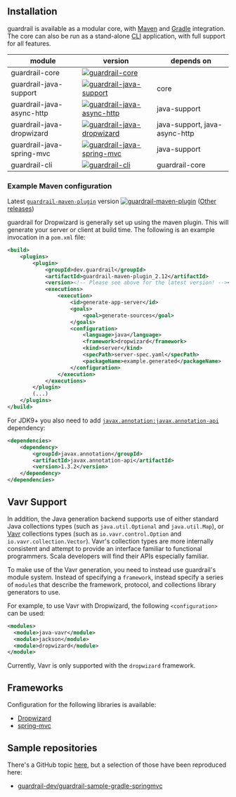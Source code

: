 Installation
---

guardrail is available as a modular core, with [Maven](https://github.com/guardrail-dev/guardrail-maven-plugin) and [Gradle](https://github.com/guardrail-dev/guardrail-gradle-plugin) integration. The core can also be run as a stand-alone [CLI](cli.md) application, with full support for all features.

| module  | version  | depends on |
|-----|-----|-----|
| guardrail-core | [![guardrail-core](https://maven-badges.herokuapp.com/maven-central/dev.guardrail/guardrail-core_2.12/badge.svg)](https://search.maven.org/search?q=g:dev.guardrail%20a:guardrail-core_2.12) |  |
| guardrail-java-support | [![guardrail-java-support](https://maven-badges.herokuapp.com/maven-central/dev.guardrail/guardrail-java-support_2.12/badge.svg)](https://search.maven.org/search?q=g:dev.guardrail%20a:guardrail-java-support_2.12) | core |
| guardrail-java-async-http | [![guardrail-java-async-http](https://maven-badges.herokuapp.com/maven-central/dev.guardrail/guardrail-java-async-http_2.12/badge.svg)](https://search.maven.org/search?q=g:dev.guardrail%20a:guardrail-java-async-http_2.12) | java-support |
| guardrail-java-dropwizard | [![guardrail-java-dropwizard](https://maven-badges.herokuapp.com/maven-central/dev.guardrail/guardrail-java-dropwizard_2.12/badge.svg)](https://search.maven.org/search?q=g:dev.guardrail%20a:guardrail-java-dropwizard_2.12) | java-support, java-async-http |
| guardrail-java-spring-mvc | [![guardrail-java-spring-mvc](https://maven-badges.herokuapp.com/maven-central/dev.guardrail/guardrail-java-spring-mvc_2.12/badge.svg)](https://search.maven.org/search?q=g:dev.guardrail%20a:guardrail-java-spring-mvc_2.12) | java-support |
| guardrail-cli | [![guardrail-cli](https://maven-badges.herokuapp.com/maven-central/dev.guardrail/guardrail-cli_2.12/badge.svg)](https://search.maven.org/search?q=g:dev.guardrail%20a:guardrail-cli_2.12) | guardrail-core |

### Example Maven configuration

Latest [`guardrail-maven-plugin`](https://github.com/guardrail-dev/guardrail-maven-plugin) version [![guardrail-maven-plugin](https://maven-badges.herokuapp.com/maven-central/dev.guardrail/guardrail-maven-plugin/badge.svg)](https://search.maven.org/search?q=g:dev.guardrail%20a:guardrail-maven-plugin) ([Other releases](https://github.com/guardrail-dev/guardrail-maven-plugin/releases))

guardrail for Dropwizard is generally set up using the maven plugin. This will generate your server or client at build time.
The following is an example invocation in a `pom.xml` file:

```xml
<build>
    <plugins>
        <plugin>
            <groupId>dev.guardrail</groupId>
            <artifactId>guardrail-maven-plugin_2.12</artifactId>
            <version><!-- Please see above for the latest version! --></version>
            <executions>
                <execution>
                    <id>generate-app-server</id>
                    <goals>
                        <goal>generate-sources</goal>
                    </goals>
                    <configuration>
                        <language>java</language>
                        <framework>dropwizard</framework>
                        <kind>server</kind>
                        <specPath>server-spec.yaml</specPath>
                        <packageName>example.generated</packageName>
                    </configuration>
                </execution>
            </executions>
        </plugin>
        (...)
    </plugins>
</build>
```

For JDK9+ you also need to add [`javax.annotation:javax.annotation-api`](https://repo1.maven.org/maven2/javax/annotation/javax.annotation-api/) dependency:

```xml
<dependencies>
    <dependency>
        <groupId>javax.annotation</groupId>
        <artifactId>javax.annotation-api</artifactId>
        <version>1.3.2</version>
    </dependency>
</dependencies>
```

## Vavr Support

In addition, the Java generation backend supports use of either standard
Java collections types (such as `java.util.Optional` and
`java.util.Map`), or [Vavr](https://vavr.io/) collections types (such as
`io.vavr.control.Option` and `io.vavr.collection.Vector`).  Vavr's
collection types are more internally consistent and attempt to provide
an interface familiar to functional programmers.  Scala developers will
find their APIs especially familiar.

To make use of the Vavr generation, you need to instead use guardrail's
module system.  Instead of specifying a `framework`, instead specify a
series of `module`s that describe the framework, protocol, and
collections library generators to use.

For example, to use Vavr with Dropwizard, the following
`<configuration>` can be used:

```xml
<modules>
  <module>java-vavr</module>
  <module>jackson</module>
  <module>dropwizard</module>
</module>
```

Currently, Vavr is only supported with the `dropwizard` framework.

Frameworks
---

Configuration for the following libraries is available:

- [Dropwizard](java/dropwizard/README.md)
- [spring-mvc](java/spring-mvc/README.md)

Sample repositories
---

There's a GitHub topic [here](https://github.com/topics/guardrail-sample), but a selection of those have been reproduced here:

- [guardrail-dev/guardrail-sample-gradle-springmvc](https://github.com/guardrail-dev/guardrail-sample-gradle-springmvc)
